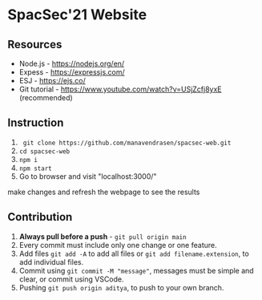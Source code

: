 # SpacSec'21 Website

## Resources
- Node.js - https://nodejs.org/en/ 
- Expess - https://expressjs.com/
- ESJ - https://ejs.co/
- Git tutorial - https://www.youtube.com/watch?v=USjZcfj8yxE (recommended)

## Instruction
1. ``` git clone https://github.com/manavendrasen/spacsec-web.git```
2. ```cd spacsec-web```
3. ```npm i```
4. ```npm start```
5. Go to browser and visit "localhost:3000/"

make changes and refresh the webpage to see the results

## Contribution
1. **Always pull before a push** - ```git pull origin main```
1. Every commit must include only one change or one feature.
2. Add files ```git add -A``` to add all files or ```git add filename.extension```, to add individual files.
3. Commit using ```git commit -M "message"```, messages must be simple and clear, or commit using VSCode.
3. Pushing ```git push origin aditya```, to push to your own branch.
